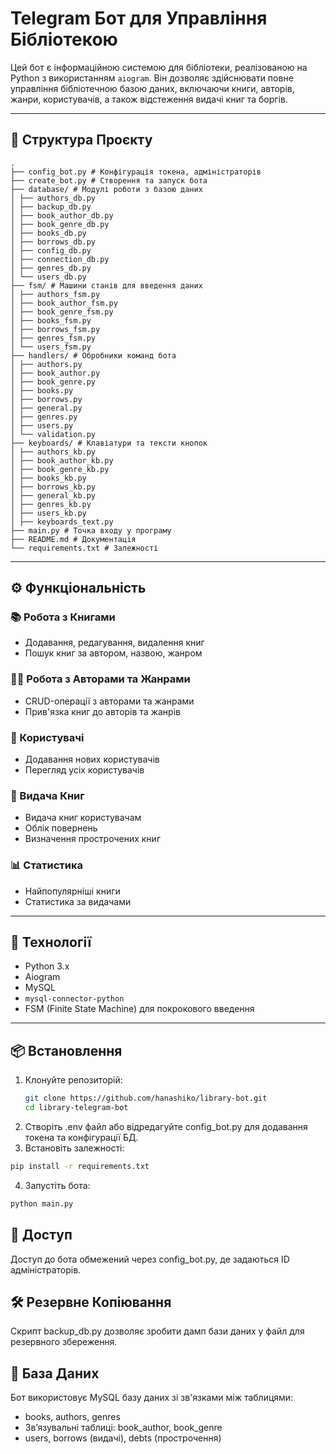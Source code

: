 # Telegram Бот для Управління Бібліотекою

Цей бот є інформаційною системою для бібліотеки, реалізованою на Python з використанням `aiogram`. Він дозволяє здійснювати повне управління бібліотечною базою даних, включаючи книги, авторів, жанри, користувачів, а також відстеження видачі книг та боргів.

---

## 📁 Структура Проєкту
```
.
├── config_bot.py # Конфігурація токена, адміністраторів
├── create_bot.py # Створення та запуск бота
├── database/ # Модулі роботи з базою даних
│ ├── authors_db.py
│ ├── backup_db.py
│ ├── book_author_db.py
│ ├── book_genre_db.py
│ ├── books_db.py
│ ├── borrows_db.py
│ ├── config_db.py
│ ├── connection_db.py
│ ├── genres_db.py
│ └── users_db.py
├── fsm/ # Машини станів для введення даних
│ ├── authors_fsm.py
│ ├── book_author_fsm.py
│ ├── book_genre_fsm.py
│ ├── books_fsm.py
│ ├── borrows_fsm.py
│ ├── genres_fsm.py
│ └── users_fsm.py
├── handlers/ # Обробники команд бота
│ ├── authors.py
│ ├── book_author.py
│ ├── book_genre.py
│ ├── books.py
│ ├── borrows.py
│ ├── general.py
│ ├── genres.py
│ ├── users.py
│ └── validation.py
├── keyboards/ # Клавіатури та тексти кнопок
│ ├── authors_kb.py
│ ├── book_author_kb.py
│ ├── book_genre_kb.py
│ ├── books_kb.py
│ ├── borrows_kb.py
│ ├── general_kb.py
│ ├── genres_kb.py
│ ├── users_kb.py
│ ├── keyboards_text.py
├── main.py # Точка входу у програму
├── README.md # Документація
└── requirements.txt # Залежності
```

---

## ⚙️ Функціональність

### 📚 Робота з Книгами
- Додавання, редагування, видалення книг
- Пошук книг за автором, назвою, жанром

### 👨‍💼 Робота з Авторами та Жанрами
- CRUD-операції з авторами та жанрами
- Прив'язка книг до авторів та жанрів

### 👥 Користувачі
- Додавання нових користувачів
- Перегляд усіх користувачів

### 📖 Видача Книг
- Видача книг користувачам
- Облік повернень
- Визначення прострочених книг

### 📊 Статистика
- Найпопулярніші книги
- Статистика за видачами

---

## 🔌 Технології

- Python 3.x
- Aiogram
- MySQL
- `mysql-connector-python`
- FSM (Finite State Machine) для покрокового введення

---

## 📦 Встановлення

1. Клонуйте репозиторій:
   ```bash
   git clone https://github.com/hanashiko/library-bot.git
   cd library-telegram-bot
   ```
2. Створіть .env файл або відредагуйте config_bot.py для додавання токена та конфігурації БД.
3. Встановіть залежності:
  ```bash
  pip install -r requirements.txt
  ```
4. Запустіть бота:
  ```bash
  python main.py
  ```

## 🔐 Доступ

Доступ до бота обмежений через config_bot.py, де задаються ID адміністраторів.

## 🛠 Резервне Копіювання

Скрипт backup_db.py дозволяє зробити дамп бази даних у файл для резервного збереження.

## 📂 База Даних

Бот використовує MySQL базу даних зі зв'язками між таблицями:

- books, authors, genres
- Зв’язувальні таблиці: book_author, book_genre
- users, borrows (видачі), debts (прострочення)
